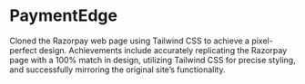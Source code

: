 # PaymentEdge
Cloned the Razorpay web page using Tailwind CSS to achieve a pixel-perfect design. Achievements include accurately replicating the Razorpay page with a 100% match in design, utilizing Tailwind CSS for precise styling, and successfully mirroring the original site’s functionality.
